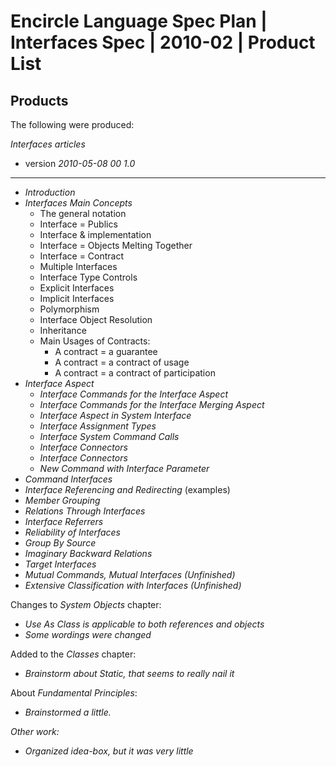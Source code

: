 ﻿Encircle Language Spec Plan | Interfaces Spec | 2010-02 | Product List
======================================================================


Products
--------

The following were produced:

*Interfaces articles*
    
- version  *2010-05-08 00  1.0*
-----
- *Introduction*
- *Interfaces Main Concepts*
    - The general notation
    - Interface = Publics
    - Interface & implementation
    - Interface = Objects Melting Together
    - Interface = Contract
    - Multiple Interfaces
    - Interface Type Controls
    - Explicit Interfaces
    - Implicit Interfaces
    - Polymorphism
    - Interface Object Resolution
    - Inheritance
    - Main Usages of Contracts:
        - A contract = a guarantee
        - A contract = a contract of usage
        - A contract = a contract of participation
- *Interface Aspect*
    - *Interface Commands for the Interface Aspect*
    - *Interface Commands for the Interface Merging Aspect*
    - *Interface Aspect in System Interface*
    - *Interface Assignment Types*
    - *Interface System Command Calls*
    - *Interface Connectors*
    - *Interface Connectors*
    - *New Command with Interface Parameter*
- *Command Interfaces*
- *Interface Referencing and Redirecting* (examples)
- *Member Grouping*
- *Relations Through Interfaces*
- *Interface Referrers*
- *Reliability of Interfaces*
- *Group By Source*
- *Imaginary Backward Relations*
- *Target Interfaces*
- *Mutual Commands, Mutual Interfaces (Unfinished)*
- *Extensive Classification with Interfaces (Unfinished)*

Changes to *System Objects* chapter:

- *Use As Class is applicable to both references and objects*
- *Some wordings were changed*

Added to the *Classes* chapter:

- *Brainstorm about Static, that seems to really nail it*

About *Fundamental Principles*:

- *Brainstormed a little.*

*Other work:*

- *Organized idea-box, but it was very little*